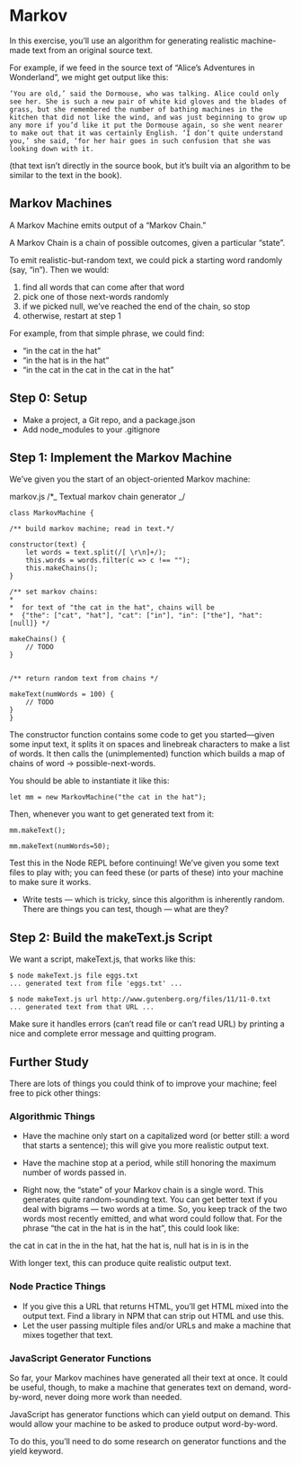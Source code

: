 # Markov

In this exercise, you’ll use an algorithm for generating realistic machine-made text from an original source text.

For example, if we feed in the source text of “Alice’s Adventures in Wonderland”, we might get output like this:

    ‘You are old,’ said the Dormouse, who was talking. Alice could only see her. She is such a new pair of white kid gloves and the blades of grass, but she remembered the number of bathing machines in the kitchen that did not like the wind, and was just beginning to grow up any more if you’d like it put the Dormouse again, so she went nearer to make out that it was certainly English. ‘I don’t quite understand you,’ she said, ‘for her hair goes in such confusion that she was looking down with it.

(that text isn’t directly in the source book, but it’s built via an algorithm to be similar to the text in the book).

## Markov Machines

A Markov Machine emits output of a “Markov Chain.”

A Markov Chain is a chain of possible outcomes, given a particular “state”.

To emit realistic-but-random text, we could pick a starting word randomly (say, “in”). Then we would:

1. find all words that can come after that word
2. pick one of those next-words randomly
3. if we picked null, we’ve reached the end of the chain, so stop
4. otherwise, restart at step 1

For example, from that simple phrase, we could find:

- “in the cat in the hat”
- “in the hat is in the hat”
- “in the cat in the cat in the cat in the hat”

## Step 0: Setup

- Make a project, a Git repo, and a package.json
- Add node_modules to your .gitignore

## Step 1: Implement the Markov Machine

We’ve given you the start of an object-oriented Markov machine:

markov.js
/\*_ Textual markov chain generator _/

    class MarkovMachine {

    /** build markov machine; read in text.*/

    constructor(text) {
        let words = text.split(/[ \r\n]+/);
        this.words = words.filter(c => c !== "");
        this.makeChains();
    }

    /** set markov chains:
    *
    *  for text of "the cat in the hat", chains will be
    *  {"the": ["cat", "hat"], "cat": ["in"], "in": ["the"], "hat": [null]} */

    makeChains() {
        // TODO
    }


    /** return random text from chains */

    makeText(numWords = 100) {
        // TODO
    }
    }

The constructor function contains some code to get you started—given some input text, it splits it on spaces and linebreak characters to make a list of words. It then calls the (unimplemented) function which builds a map of chains of word → possible-next-words.

You should be able to instantiate it like this:

    let mm = new MarkovMachine("the cat in the hat");

Then, whenever you want to get generated text from it:

    mm.makeText();

    mm.makeText(numWords=50);

Test this in the Node REPL before continuing! We’ve given you some text files to play with; you can feed these (or parts of these) into your machine to make sure it works.

- Write tests — which is tricky, since this algorithm is inherently random. There are things you can test, though — what are they?

## Step 2: Build the makeText.js Script

We want a script, makeText.js, that works like this:

    $ node makeText.js file eggs.txt
    ... generated text from file 'eggs.txt' ...

    $ node makeText.js url http://www.gutenberg.org/files/11/11-0.txt
    ... generated text from that URL ...

Make sure it handles errors (can’t read file or can’t read URL) by printing a nice and complete error message and quitting program.

## Further Study

There are lots of things you could think of to improve your machine; feel free to pick other things:

### Algorithmic Things

- Have the machine only start on a capitalized word (or better still: a word that starts a sentence); this will give you more realistic output text.

- Have the machine stop at a period, while still honoring the maximum number of words passed in.

- Right now, the “state” of your Markov chain is a single word. This generates quite random-sounding text. You can get better text if you deal with bigrams — two words at a time. So, you keep track of the two words most recently emitted, and what word could follow that. For the phrase “the cat in the hat is in the hat”, this could look like:

the cat in
cat in the
in the hat, hat
the hat is, null
hat is in
is in the

With longer text, this can produce quite realistic output text.

### Node Practice Things

- If you give this a URL that returns HTML, you’ll get HTML mixed into the output text. Find a library in NPM that can strip out HTML and use this.
- Let the user passing multiple files and/or URLs and make a machine that mixes together that text.

### JavaScript Generator Functions

So far, your Markov machines have generated all their text at once. It could be useful, though, to make a machine that generates text on demand, word-by-word, never doing more work than needed.

JavaScript has generator functions which can yield output on demand. This would allow your machine to be asked to produce output word-by-word.

To do this, you’ll need to do some research on generator functions and the yield keyword.
